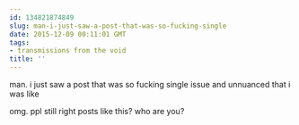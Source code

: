 ```yaml
---
id: 134821874849
slug: man-i-just-saw-a-post-that-was-so-fucking-single
date: 2015-12-09 00:11:01 GMT
tags:
- transmissions from the void
title: ''
---
```


man. i just saw a post that was so fucking single issue and unnuanced that i was like

omg. ppl still right posts like this? who are you?

